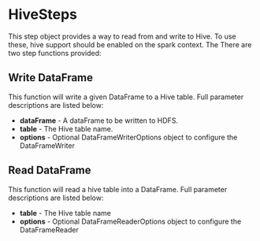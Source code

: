 # HiveSteps
This step object provides a way to read from and write to Hive. 
To use these, hive support should be enabled on the spark context. The There are two step functions provided:

## Write DataFrame
This function will write a given DataFrame to a Hive table. Full parameter descriptions are listed below:

* **dataFrame** - A dataFrame to be written to HDFS.
* **table** - The Hive table name.
* **options** - Optional DataFrameWriterOptions object to configure the DataFrameWriter

## Read DataFrame
This function will read a hive table into a DataFrame. Full parameter descriptions are listed below:

* **table** - The Hive table name
* **options** - Optional DataFrameReaderOptions object to configure the DataFrameReader